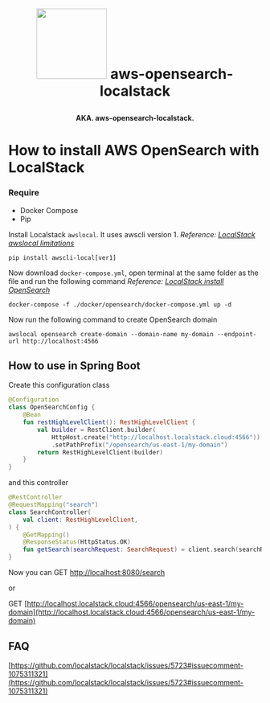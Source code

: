 # <p align="center"><img src="src/main/resources/readme/medias/icon.png" width="140"> aws-opensearch-localstack</p>

<h4 align="center">AKA. aws-opensearch-localstack.</h4>

# How to install AWS OpenSearch with LocalStack

### Require
* Docker Compose
* Pip

Install Localstack `awslocal`. It uses awscli version 1.
_Reference: [LocalStack awslocal limitations](https://github.com/localstack/awscli-local#Limitations)_

```console
pip install awscli-local[ver1]
```

Now download `docker-compose.yml`, open terminal at the same folder as the file and run the following command
_Reference: [LocalStack install OpenSearch](https://docs.localstack.cloud/aws/opensearch/)_

```console
docker-compose -f ./docker/opensearch/docker-compose.yml up -d
```

Now run the following command to create OpenSearch domain

```console
awslocal opensearch create-domain --domain-name my-domain --endpoint-url http://localhost:4566
```

## How to use in Spring Boot

Create this configuration class

```kt
@Configuration
class OpenSearchConfig {
    @Bean
    fun restHighLevelClient(): RestHighLevelClient {
        val builder = RestClient.builder(
            HttpHost.create("http://localhost.localstack.cloud:4566"))
            .setPathPrefix("/opensearch/us-east-1/my-domain")
        return RestHighLevelClient(builder)
    }
}
```

and this controller

```kt
@RestController
@RequestMapping("search")
class SearchController(
    val client: RestHighLevelClient,
) {
    @GetMapping()
    @ResponseStatus(HttpStatus.OK)
    fun getSearch(searchRequest: SearchRequest) = client.search(searchRequest, RequestOptions.DEFAULT)
}
```

Now you can GET [http://localhost:8080/search](http://localhost:8080/search)

or

GET [http://localhost.localstack.cloud:4566/opensearch/us-east-1/my-domain](http://localhost.localstack.cloud:4566/opensearch/us-east-1/my-domain)

## FAQ

[https://github.com/localstack/localstack/issues/5723#issuecomment-1075311321](https://github.com/localstack/localstack/issues/5723#issuecomment-1075311321)